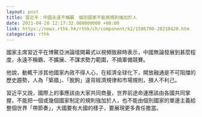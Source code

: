 ```yaml
---
layout: post
title: 習近平：中國永遠不稱霸　個別國家不能將規則強加於人
date: 2021-04-20 12:17:32.000000000 +08:00
link: https://news.rthk.hk/rthk/ch/component/k2/1586700-20210420.htm
categories: rthk
---
```


國家主席習近平在博鰲亞洲論壇開幕式以視頻致辭時表示，中國無論發展到甚麼程度，永遠不稱霸、不擴展、不謀求勢力範圍，不搞軍備競賽。

他說，動輒干涉其他國家內政不得人心，在經濟全球化下，開放融通是不可阻擋的歷史趨勢，人為「築牆」、「脫鉤」違背經濟規律和市場規則，損人不利己。

習近平又說，國際上的事應該由大家共同商量，世界前途命運應該由各國共同掌握，不能把一個或幾個國家制定的規則強加於人，也不能由個別國家的單邊主義給整個世界「帶節奏」，大國要有大國的樣子，要展現更多責任擔當。
